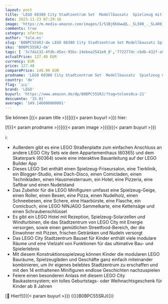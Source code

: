```yaml
---
layout: post
title: 'LEGO 60380 City Stadtzentrum Set  Modellbausatz  Spielzeug mit Spielzeugläden wie Friseur  Tierarzt  Hotel und Dachdisco mit Minifiguren und Straßenplatten  Geschenk zum Geburtstag für Kinder'
date: 2023-11-23 07:29:16
image: 'https://m.media-amazon.com/images/I/51BjKbUwwQL._SL500_._SL400_.jpg'
comments: true
category: ofertas
author: 'tole.es'
slug: 'B0BPC55SRJ-de LEGO 60380 City Stadtzentrum Set Modellbausatz Spielzeug...'
sku: 'B0BPC55SRJ-de'
tags: [ '3c7da132-4fdb-45ec-95bc-24ebea2541e9_0','772277dc-cbdb-432f-a915-25a321e9ed8c_0','772277dc-cbdb-432f-a915-25a321e9ed8c_3901','Arborist Merchandising Root','Bauspielzeug & Konstruktionsspielzeug','Bauspielzeugsets','Custom Stores','LEGO','Lego City','Self Service','Special Features Stores','Spielzeug','Xmas23 Most wanted Toys','lego','🇩🇪', ]
actualPrice: 127.48 EUR
currency: EUR
price: 127.48
comparePrice: 149.99 EUR
prodname: 'LEGO 60380 City Stadtzentrum Set  Modellbausatz  Spielzeug mit Spielzeugläden wie Friseur  Tierarzt  Hotel und Dachdisco mit Minifiguren und Straßenplatten  Geschenk zum Geburtstag für Kinder'
country: 'de'
flag: '🇩🇪'
brand: 'LEGO'
buyurl: 'https://www.amazon.de/dp/B0BPC55SRJ/?tag=tolees0ca-21'
descuento: '15.01'
average: '149.146000000001'
---
```


Sie können [{{< param title >}}]({{< param buyurl >}}) hier:

[![{{< param prodname >}}]({{< param image >}})]({{< param buyurl >}})

ℹ️:

- Außerdem gibt es eine LEGO Straßenplatte zum einfachen Anschluss an andere LEGO City Sets wie dem Appartementhaus (60365) und dem Skaterpark (60364) sowie eine interaktive Bauanleitung auf der LEGO Builder App
- Dieses LEGO Set enthält einen Spielzeug-Friseursalon, eine Tierklinik, ein Blogger-Studio, eine Dach-Disco, einen Comicladen, einen Technikladen, einen Hausmeisterraum, ein Hotel, eine Pizzeria, eine Saftbar und einen Nudelstand
- Das Zubehör für die LEGO Minifiguren umfasst eine Spielzeug-Geige, einen Roller, einen Besen, eine Pizza, einen Nudelholz, einen Schneebesen, eine Schere, eine Haarbürste, eine Flasche, ein Comicbuch, eine LEGO NINJAGO Sammelkarte, eine Kettensäge und einen Schraubenschlüssel
- Es gibt ein LEGO Hotel mit Rezeption, Spielzeug-Solarzellen und Windturbinen, die das Stadtzentrum von LEGO City mit Energie versorgen, sowie einen gemütlichen Streetfood-Bereich, der die Einwohner mit Pizzen, frischen Getränken und Nudeln versorgt
- Das LEGO City Stadtzentrum Bauset für Kinder enthält viele modulare Räume und eine Vielzahl von Funktionen für das ultimative Bau- und Spielerlebnis
- Mit diesem Konstruktionsspielzeug können Kinder die modularen LEGO Bauräume, Spielzeugläden und Geschäfte ganz einfach miteinander kombinieren, um ihr eigenes belebtes Stadtzentrum zu erschaffen und mit den 14 enthaltenen Minifiguren endlose Geschichten nachzuspielen
- Feiere einen besonderen Anlass mit diesem LEGO City Baukastensystem; ein tolles Geburtstags- oder Weihnachtsgeschenk für Kinder ab 8 Jahren

[🛒 Hier!!]({{< param buyurl >}})
{{<world>}}B0BPC55SRJ{{</world>}}
